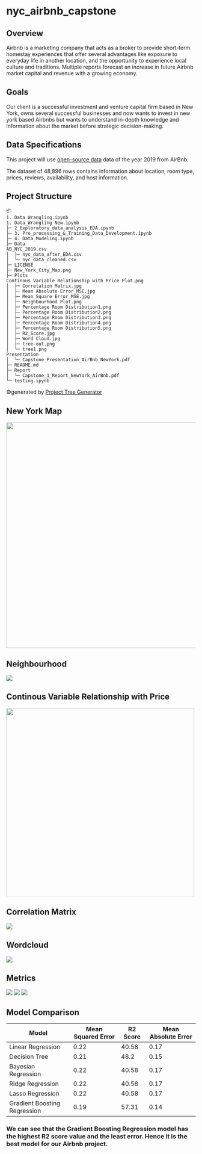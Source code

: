 # nyc_airbnb_capstone
## Overview
Airbnb is a marketing company that acts as a broker to provide short-term homestay experiences that offer several advantages like exposure to everyday life in another location, and the opportunity to experience local culture and traditions. Multiple reports forecast an increase in future Airbnb market capital and revenue with a growing economy.
## Goals
Our client is a successful investment and venture capital firm based in New York, owns several successful businesses and now wants to invest in new york based Airbnbs but wants to understand in-depth knowledge and information about the market before strategic decision-making.
## Data Specifications
This project will use [open-source data](https://www.kaggle.com/datasets/dgomonov/new-york-city-airbnb-open-data) data of the year 2019 from AirBnb.

The dataset of 48,896 rows contains information about location, room type, prices, reviews, availability, and host information.
## Project Structure
```
📦 
1. Data Wrangling.ipynb
1. Data_Wrangling New.ipynb
├─ 2_Exploratory_data_analysis_EDA.ipynb
├─ 3. Pre_processing_&_Training_Data_Development.ipynb
├─ 4. Data_Modeling.ipynb
├─ Data
AB_NYC_2019.csv
│  ├─ nyc_data_after_EDA.csv
│  └─ nyc_data_cleaned.csv
├─ LICENSE
├─ New_York_City_Map.png
├─ Plots
Continous Variable Relationship with Price Plot.png
│  ├─ Correlation Matrix.jpg
│  ├─ Mean Absolute Error_MSE.jpg
│  ├─ Mean Square Error_MSE.jpg
│  ├─ Neighbourhood Plot.png
│  ├─ Percentage Room Distribution1.png
│  ├─ Percentage Room Distribution2.png
│  ├─ Percentage Room Distribution3.png
│  ├─ Percentage Room Distribution4.png
│  ├─ Percentage Room Distribution5.png
│  ├─ R2_Score.jpg
│  ├─ Word Cloud.jpg
│  ├─ tree-out.png
│  └─ tree1.png
Presentation
│  └─ Capstone_Presentation_AirBnb_NewYork.pdf
├─ README.md
├─ Report
│  └─ Capstone_1_Report_NewYork_AirBnb.pdf
└─ testing.ipynb
```
©generated by [Project Tree Generator](https://woochanleee.github.io/project-tree-generator)
## New York Map
<img src="https://github.com/ttariqaziz/nyc_airbnb_capstone/blob/main/New_York_City_Map.png" width="800" height="600"></img>
## Neighbourhood
<img src = "https://github.com/ttariqaziz/nyc_airbnb_capstone/blob/main/Plots/Neighbourhood%20Plot.png">

## Continous Variable Relationship with Price
<img src="https://github.com/ttariqaziz/nyc_airbnb_capstone/blob/main/Plots/Continous%20Variable%20Relationship%20with%20Price%20Plot.png" height="500"></img>

## Correlation Matrix
<img src="https://github.com/ttariqaziz/nyc_airbnb_capstone/blob/main/Plots/Correlation%20Matrix.jpg"></img>
## Wordcloud
<img src="https://github.com/ttariqaziz/nyc_airbnb_capstone/blob/main/Plots/Word%20Cloud.jpg"></img>
## Metrics
<img src="https://github.com/ttariqaziz/nyc_airbnb_capstone/blob/main/Plots/Mean%20Absolute%20Error_MSE.jpg"></img>
<img src="https://github.com/ttariqaziz/nyc_airbnb_capstone/blob/main/Plots/Mean%20Square%20Error_MSE.jpg"></img>
<img src="https://github.com/ttariqaziz/nyc_airbnb_capstone/blob/main/Plots/R2_Score.jpg"></img>
## Model Comparison
| Model  | Mean Squared Error | R2 Score  | Mean Absolute Error |
| ------------- | ------------- | ------------- | ------------- |
| Linear Regression  | 0.22 | 40.58 | 0.17 |
| Decision Tree  | 0.21 | 48.2 | 0.15 |
| Bayesian Regression  | 0.22 | 40.58 | 0.17 |
| Ridge Regression  | 0.22 | 40.58 | 0.17 |
| Lasso Regression  | 0.22 | 40.58 | 0.17 |
| Gradient Boosting Regression  | 0.19 | 57.31 | 0.14 |

### We can see that the Gradient Boosting Regression model has the highest R2 score value and the least error. Hence it is the best model for our Airbnb project.

